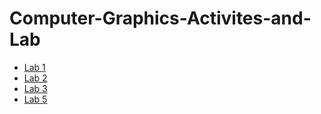 # Computer-Graphics-Activites-and-Lab
 - [Lab 1](https://github.com/JayceLovell/Computer-Graphics-Activites-and-Lab/tree/Lab-1)
 - [Lab 2](https://github.com/JayceLovell/Computer-Graphics-Activites-and-Lab/tree/Lab-2)
 - [Lab 3](https://github.com/JayceLovell/Computer-Graphics-Activites-and-Lab/tree/Lab-3)
 - [Lab 5](https://github.com/JayceLovell/Computer-Graphics-Activites-and-Lab/tree/Lab-5)
